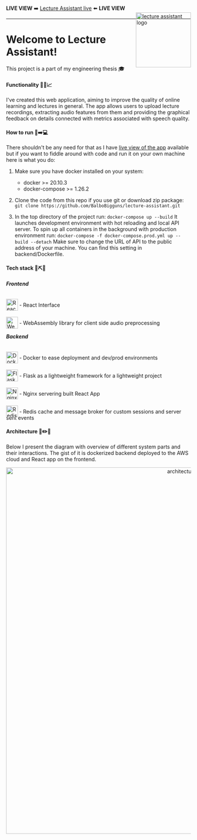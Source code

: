 
**LIVE VIEW** :arrow_right: [Lecture Assistant live](http://ec2-35-156-46-170.eu-central-1.compute.amazonaws.com/) :arrow_left: **LIVE VIEW**
***

<img align="right" width="150" height="150" style="top: -32px;position: relative;" src="https://raw.githubusercontent.com/BalboBigguns/lecture-assistant/main/docs/logo.png" alt="lecture assistant logo"/>

# Welcome to Lecture Assistant!
This project is a part of my engineering thesis :mortar_board:


#### Functionality :book::microphone::chart_with_upwards_trend:	
I've created this web application, aiming to improve the quality of online learning and lectures in general. The app allows users to upload lecture recordings, extracting audio features from them and providing the graphical feedback on details connected with metrics associated with speech quality. 

#### How to run :floppy_disk::arrow_right::computer:

There shouldn't be any need for that as I have [live view of the app](http://ec2-35-156-46-170.eu-central-1.compute.amazonaws.com/) available but if you want to fiddle around with code and run it on your own machine here is what you do:

1. Make sure you have docker installed on your system:
    * docker >= 20.10.3 
    * docker-compose >= 1.26.2

2. Clone the code from this repo if you use git or download zip package:
    ```git clone https://github.com/BalboBigguns/lecture-assistant.git```

3. In the top directory of the project run:
    ```docker-compose up --build```
    It launches development environment with hot reloading and local API server.
    To spin up all containers in the background with production environment run:
    ```docker-compose -f docker-compose.prod.yml up --build --detach```
    Make sure to change the URL of API to the public address of your machine. You can find this setting in backend/Dockerfile.



#### Tech stack :wrench::pick::nut_and_bolt:

##### Frontend

<img width=32 src="https://raw.githubusercontent.com/BalboBigguns/lecture-assistant/main/docs/react.svg" alt="Reac log" style="position:relative;top:10px"/> - React Interface

<img width=32 src="https://raw.githubusercontent.com/BalboBigguns/lecture-assistant/main/docs/webassembly.svg" alt="Webassembly logo" style="position:relative;top:10px"/> - WebAssembly library for client side audio preprocessing

##### Backend

<img width=32 src="https://raw.githubusercontent.com/BalboBigguns/lecture-assistant/main/docs/docker.svg" alt="Docker logo" style="position:relative;top:10px"/> - Docker to ease deployment and dev/prod environments

<img width=32 src="https://raw.githubusercontent.com/BalboBigguns/lecture-assistant/main/docs/flask.svg" alt="Flask logo" style="position:relative;top:10px;background-color:white;"/> - Flask as a lightweight framework for a lightweight project

<img width=32 src="https://raw.githubusercontent.com/BalboBigguns/lecture-assistant/main/docs/nginx.svg" alt="Nginx logo" style="position:relative;top:10px"/> - Nginx servering built React App

<img width=32 src="https://raw.githubusercontent.com/BalboBigguns/lecture-assistant/main/docs/redis.svg" alt="Redis logo" style="position:relative;top:10px"/> - Redis cache and message broker for custom sessions and server sent events

#### Architecture :construction::pencil2::pencil:

Below I present the diagram with overview of different system parts and their interactions. The gist of it is dockerized backend deployed to the AWS cloud and React app on the frontend.

<p align="center">
    <img width="1000" src="https://raw.githubusercontent.com/BalboBigguns/lecture-assistant/main/docs/architecture_diagram.png" alt="architecture diagram"/>
</p>

